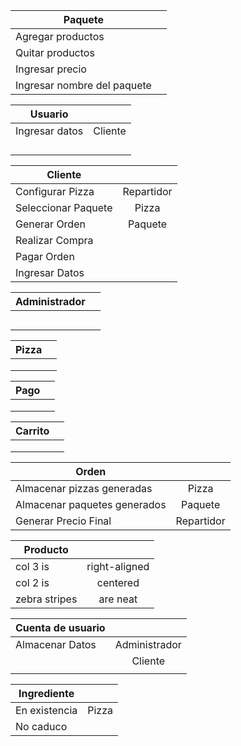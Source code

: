 |              Paquete        |               |   
| --------------------------- |:-------------:|
| Agregar productos           |  |
| Quitar productos            |  |
| Ingresar precio             |  |
| Ingresar nombre del paquete |  |

|      Usuario       |               | 
| ------------------ |:-------------:|
| Ingresar datos | Cliente |
|  |  |
|  |  |
|  |  |
|  |  |

|      Cliente        |               | 
| ------------------  |:-------------:|
| Configurar Pizza| Repartidor    |
| Seleccionar Paquete| Pizza         |
| Generar Orden| Paquete       |
| Realizar Compra|  |
| Pagar Orden|  |
| Ingresar Datos  |  |

|      Administrador      |               | 
| ----------------------- |:-------------:|
|  |  |
|  |  |
|  |  |
|  |  |
|  |  |

| Pizza         |               | 
| ------------- |:-------------:|
|  |  |
|  |  |
|  |  |

| Pago          |               | 
| ------------- |:-------------:|
|  |  |
|  |  |
|  |  |

| Carrito       |               | 
| ------------- |:-------------:|
|  |  |
|  |  |
|  |  |

| Orden         |               | 
| ------------- |:-------------:|
| Almacenar pizzas generadas | Pizza |
| Almacenar paquetes generados | Paquete |
| Generar Precio Final | Repartidor |

| Producto      |               | 
| ------------- |:-------------:|
| col 3 is      | right-aligned |
| col 2 is      | centered      |
| zebra stripes | are neat      |

| Cuenta de usuario|               | 
| ------------- |:-------------:|
| Almacenar Datos | Administrador |
|       |  Cliente   |
|  |      |

| Ingrediente   |               | 
| ------------- |:-------------:|
| En existencia | Pizza |
| No caduco |  |
